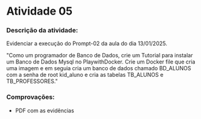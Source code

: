 # Atividade 05
### Descrição da atividade:
Evidenciar a execução do Prompt-02 da aula do dia 13/01/2025.

"Como um programador de Banco de Dados, crie um Tutorial para instalar um Banco de Dados Mysql no PlaywithDocker. Crie um Docker file que cria uma imagem e em seguia cria um banco de dados chamado BD_ALUNOS com a senha de root kid_aluno e cria as tabelas TB_ALUNOS e TB_PROFESSORES."

### Comprovações:
- PDF com as evidências
